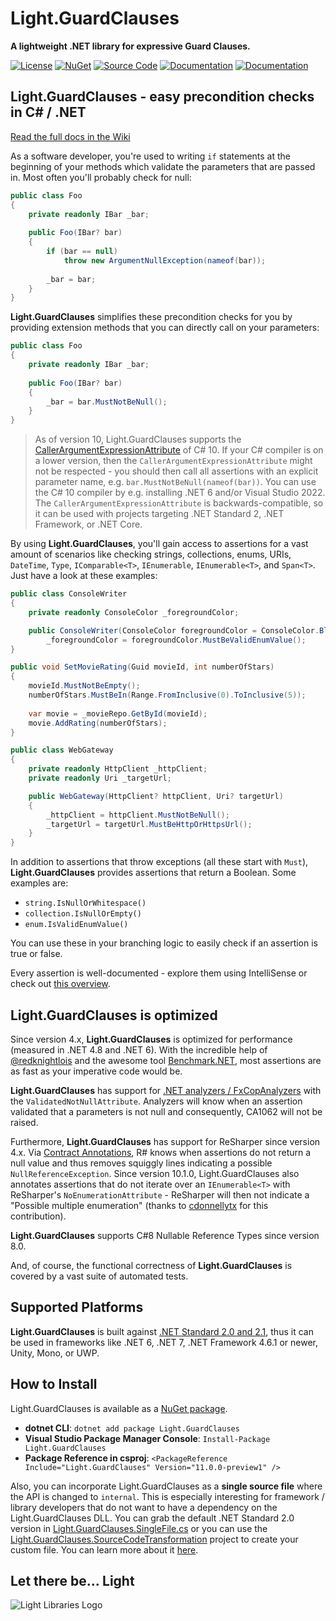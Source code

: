 # Light.GuardClauses
**A lightweight .NET library for expressive Guard Clauses.** 

[![License](https://img.shields.io/badge/License-MIT-green.svg?style=for-the-badge)](https://github.com/feO2x/Light.GuardClauses/blob/master/LICENSE)
[![NuGet](https://img.shields.io/badge/NuGet-11.0.0-preview1-blue.svg?style=for-the-badge)](https://www.nuget.org/packages/Light.GuardClauses/)
[![Source Code](https://img.shields.io/badge/Source%20Code-11.0.0-preview1-blue.svg?style=for-the-badge)](https://github.com/feO2x/Light.GuardClauses/blob/master/Light.GuardClauses.SingleFile.cs)
[![Documentation](https://img.shields.io/badge/Docs-Wiki-yellowgreen.svg?style=for-the-badge)](https://github.com/feO2x/Light.GuardClauses/wiki)
[![Documentation](https://img.shields.io/badge/Docs-Changelog-yellowgreen.svg?style=for-the-badge)](https://github.com/feO2x/Light.GuardClauses/releases)

## Light.GuardClauses - easy precondition checks in C# / .NET

[Read the full docs in the Wiki](https://github.com/feO2x/Light.GuardClauses/wiki)

As a software developer, you're used to writing `if` statements at the beginning of your methods which validate the parameters that are passed in. Most often you'll probably check for null:

```csharp
public class Foo
{
    private readonly IBar _bar;
    
    public Foo(IBar? bar)
    {
        if (bar == null)
            throw new ArgumentNullException(nameof(bar));
        
        _bar = bar;
    }
}
```

**Light.GuardClauses** simplifies these precondition checks for you by providing extension methods that you can directly call on your parameters:

```csharp
public class Foo
{
    private readonly IBar _bar;
    
    public Foo(IBar? bar)
    {
        _bar = bar.MustNotBeNull();
    }
}
```

> As of version 10, Light.GuardClauses supports the [CallerArgumentExpressionAttribute](https://docs.microsoft.com/en-us/dotnet/api/system.runtime.compilerservices.callerargumentexpressionattribute) of C# 10. If your C# compiler is on a lower version, then the `CallerArgumentExpressionAttribute` might not be respected - you should then call all assertions with an explicit parameter name, e.g. `bar.MustNotBeNull(nameof(bar))`. You can use the C# 10 compiler by e.g. installing .NET 6 and/or Visual Studio 2022. The `CallerArgumentExpressionAttribute` is backwards-compatible, so it can be used with projects targeting .NET Standard 2, .NET Framework, or .NET Core.

By using **Light.GuardClauses**, you'll gain access to assertions for a vast amount of scenarios like checking strings, collections, enums, URIs, `DateTime`, `Type`, `IComparable<T>`, `IEnumerable`, `IEnumerable<T>`, and `Span<T>`. Just have a look at these examples:

```csharp
public class ConsoleWriter
{
    private readonly ConsoleColor _foregroundColor;

    public ConsoleWriter(ConsoleColor foregroundColor = ConsoleColor.Black) =>
        _foregroundColor = foregroundColor.MustBeValidEnumValue();
}
```

```csharp
public void SetMovieRating(Guid movieId, int numberOfStars)
{
    movieId.MustNotBeEmpty();
    numberOfStars.MustBeIn(Range.FromInclusive(0).ToInclusive(5));
    
    var movie = _movieRepo.GetById(movieId);
    movie.AddRating(numberOfStars);
}
```

```csharp
public class WebGateway
{
    private readonly HttpClient _httpClient;
    private readonly Uri _targetUrl;

    public WebGateway(HttpClient? httpClient, Uri? targetUrl)
    {
        _httpClient = httpClient.MustNotBeNull();
        _targetUrl = targetUrl.MustBeHttpOrHttpsUrl();
    }
}
```

In addition to assertions that throw exceptions (all these start with `Must`), **Light.GuardClauses** provides assertions that return a Boolean. Some examples are:
- `string.IsNullOrWhitespace()`
- `collection.IsNullOrEmpty()`
- `enum.IsValidEnumValue()`

You can use these in your branching logic to easily check if an assertion is true or false. 

Every assertion is well-documented - explore them using IntelliSense or check out [this overview](https://github.com/feO2x/Light.GuardClauses/wiki/Overview-of-All-Assertions).

## Light.GuardClauses is optimized

Since version 4.x, **Light.GuardClauses** is optimized for performance (measured in .NET 4.8 and .NET 6). With the incredible help of [@redknightlois](https://github.com/redknightlois) and the awesome tool [Benchmark.NET](https://github.com/dotnet/BenchmarkDotNet), most assertions are as fast as your imperative code would be.

**Light.GuardClauses** has support for [.NET analyzers / FxCopAnalyzers](https://docs.microsoft.com/en-us/dotnet/fundamentals/code-analysis/overview) with the `ValidatedNotNullAttribute`. Analyzers will know when an assertion validated that a parameters is not null and consequently, CA1062 will not be raised. 

Furthermore, **Light.GuardClauses** has support for ReSharper since version 4.x. Via [Contract Annotations](https://www.jetbrains.com/help/resharper/Contract_Annotations.html), R# knows when assertions do not return a null value and thus removes squiggly lines indicating a possible `NullReferenceException`. Since version 10.1.0, Light.GuardClauses also annotates assertions that do not iterate over an `IEnumerable<T>` with ReSharper's `NoEnumerationAttribute` - ReSharper will then not indicate a "Possible multiple enumeration" (thanks to [cdonnellytx](https://github.com/cdonnellytx) for this contribution).

**Light.GuardClauses** supports C#8 Nullable Reference Types since version 8.0.

And, of course, the functional correctness of **Light.GuardClauses** is covered by a vast suite of automated tests.

## Supported Platforms

**Light.GuardClauses** is built against [.NET Standard 2.0 and 2.1](https://docs.microsoft.com/en-us/dotnet/standard/net-standard), thus it can be used in frameworks like .NET 6, .NET 7, .NET Framework 4.6.1 or newer, Unity, Mono, or UWP.

## How to Install

Light.GuardClauses is available as a [NuGet package](https://www.nuget.org/packages/Light.GuardClauses/).

- **dotnet CLI**: `dotnet add package Light.GuardClauses`
- **Visual Studio Package Manager Console**: `Install-Package Light.GuardClauses`
- **Package Reference in csproj**: `<PackageReference Include="Light.GuardClauses" Version="11.0.0-preview1" />`

Also, you can incorporate Light.GuardClauses as a **single source file** where the API is changed to `internal`. This is especially interesting for framework / library developers that do not want to have a dependency on the Light.GuardClauses DLL. You can grab the default .NET Standard 2.0 version in [Light.GuardClauses.SingleFile.cs](https://github.com/feO2x/Light.GuardClauses/blob/master/Light.GuardClauses.SingleFile.cs) or you can use the [Light.GuardClauses.SourceCodeTransformation](https://github.com/feO2x/Light.GuardClauses/tree/master/Code/Light.GuardClauses.SourceCodeTransformation) project to create your custom file. You can learn more about it [here](https://github.com/feO2x/Light.GuardClauses/wiki/Including-Light.GuardClauses-as-source-code).

## Let there be... Light
![Light Libraries Logo](https://raw.githubusercontent.com/feO2x/Light.GuardClauses/main/Images/light_logo.png)
